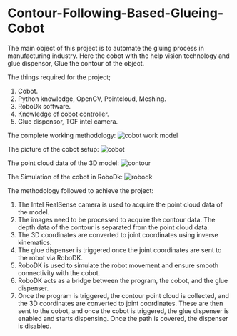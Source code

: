 # Contour-Following-Based-Glueing-Cobot
The main object of this project is to automate the gluing process in manufacturing industry. Here the cobot with the help vision technology and glue dispensor, Glue the contour of the object.

The things required for the project;
1) Cobot.
2) Python knowledge, OpenCV, Pointcloud, Meshing.
3) RoboDk software.
4) Knowledge of cobot controller.
5) Glue dispensor, TOF intel camera.

The complete working methodology:
![cobot work model](https://github.com/user-attachments/assets/7bc34b63-3c7e-423a-a623-2fc59e5a00b7)

The picture of the cobot setup:
![cobot](https://github.com/user-attachments/assets/ad4a4902-ccfd-42e4-8a5c-8e772a730776)

The point cloud data of the 3D model:
![contour](https://github.com/user-attachments/assets/cef72dcc-de78-41bc-a1fa-43aac07f14de)

The Simulation of the cobot in RoboDk:
![robodk](https://github.com/user-attachments/assets/c3615214-0e32-45e1-8ae3-3590399612e9)

The methodology followed to achieve the project:

1) The Intel RealSense camera is used to acquire the point cloud data of the model.
2) The images need to be processed to acquire the contour data. The depth data of the contour is separated from the point cloud data.
3) The 3D coordinates are converted to joint coordinates using inverse kinematics.
4) The glue dispenser is triggered once the joint coordinates are sent to the robot via RoboDK.
5) RoboDK is used to simulate the robot movement and ensure smooth connectivity with the cobot.
6) RoboDK acts as a bridge between the program, the cobot, and the glue dispenser.
7) Once the program is triggered, the contour point cloud is collected, and the 3D coordinates are converted to joint coordinates. These are then sent to the cobot, and once the cobot is triggered, the glue dispenser is enabled and starts dispensing. Once the path is covered, the dispenser is disabled.
